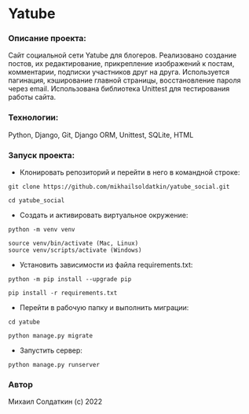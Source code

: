 # Yatube
### Описание проекта:
Сайт социальной сети Yatube для блогеров. Реализовано создание постов, их редактирование, прикрепление изображений к постам, комментарии, подписки участников друг на друга. Используется пагинация, кэширование главной страницы, восстановление пароля через email. Использована библиотека Unittest для тестирования работы сайта.

### Технологии:

Python, Django, Git, Django ORM, Unittest, SQLite, HTML

### Запуск проекта:

- Клонировать репозиторий и перейти в него в командной строке:

```
git clone https://github.com/mikhailsoldatkin/yatube_social.git

cd yatube_social
```

- Создать и активировать виртуальное окружение:

```
python -m venv venv 

source venv/bin/activate (Mac, Linux)
source venv/scripts/activate (Windows)
```

- Установить зависимости из файла requirements.txt:

```
python -m pip install --upgrade pip 

pip install -r requirements.txt
```

- Перейти в рабочую папку и выполнить миграции:

```
cd yatube

python manage.py migrate
```

- Запустить сервер:

```
python manage.py runserver
```

### Автор
Михаил Солдаткин (c) 2022